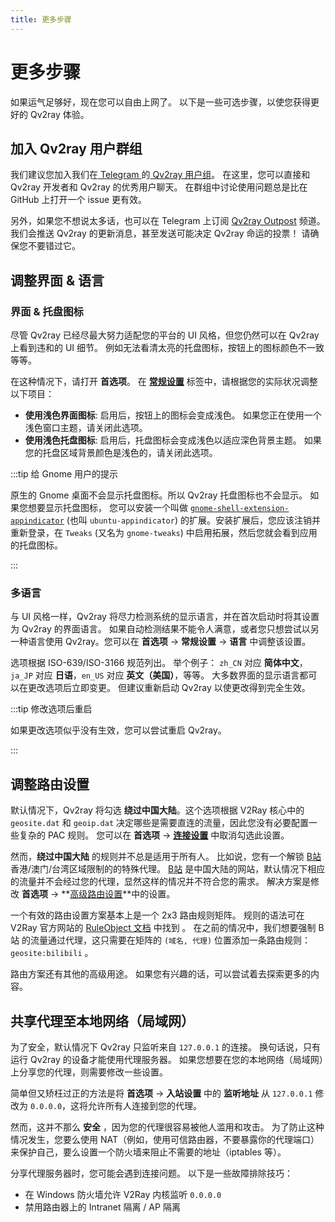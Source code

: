 ```yaml
---
title: 更多步骤
---
```


# 更多步骤

如果运气足够好，现在您可以自由上网了。 以下是一些可选步骤，以使您获得更好的 Qv2ray 体验。

## 加入 Qv2ray 用户群组

我们建议您加入我们在[ Telegram ](https://telegram.org/)的[ Qv2ray 用户组](https://t.me/qv2ray)。 在这里，您可以直接和 Qv2ray 开发者和 Qv2ray 的优秀用户聊天。 在群组中讨论使用问题总是比在 GitHub 上打开一个 issue 更有效。

另外，如果您不想说太多话，也可以在 Telegram 上订阅 [Qv2ray Outpost](https://t.me/qv2ray_outpost) 频道。 我们会推送 Qv2ray 的更新消息，甚至发送可能决定 Qv2ray 命运的投票！ 请确保您不要错过它。

## 调整界面 & 语言

### 界面 & 托盘图标

尽管 Qv2ray 已经尽最大努力适配您的平台的 UI 风格，但您仍然可以在 Qv2ray 上看到违和的 UI 细节。 例如无法看清太亮的托盘图标，按钮上的图标颜色不一致等等。

在这种情况下，请打开 **首选项**。 在 **[常规设置](qv2ray://open/preference/general)** 标签中，请根据您的实际状况调整以下项目：

- **使用浅色界面图标**: 启用后，按钮上的图标会变成浅色。 如果您正在使用一个浅色窗口主题，请关闭此选项。
- **使用浅色托盘图标**: 启用后，托盘图标会变成浅色以适应深色背景主题。 如果您的托盘区域背景颜色是浅色的，请关闭此选项。

:::tip 给 Gnome 用户的提示

原生的 Gnome 桌面不会显示托盘图标。所以 Qv2ray 托盘图标也不会显示。 如果您想要显示托盘图标， 您可以安装一个叫做 [`gnome-shell-extension-appindicator`](https://github.com/ubuntu/gnome-shell-extension-appindicator) (也叫 `ubuntu-appindicator`) 的扩展。安装扩展后，您应该注销并重新登录，在 `Tweaks` (又名为 `gnome-tweaks`) 中启用拓展，然后您就会看到应用的托盘图标。

:::

### 多语言

与 UI 风格一样，Qv2ray 将尽力检测系统的显示语言，并在首次启动时将其设置为 Qv2ray 的界面语言。 如果自动检测结果不能令人满意，或者您只想尝试以另一种语言使用 Qv2ray。您可以在 **首选项** -> **常规设置** -> **语言** 中调整该设置。

选项根据 ISO-639/ISO-3166 规范列出。 举个例子： `zh_CN` 对应 **简体中文**，`ja_JP` 对应 **日语**，`en_US` 对应 **英文（美国）**，等等。 大多数界面的显示语言都可以在更改选项后立即变更。 但建议重新启动 Qv2ray 以使更改得到完全生效。

:::tip 修改选项后重启

如果更改选项似乎没有生效，您可以尝试重启 Qv2ray。

:::

## 调整路由设置

默认情况下，Qv2ray 将勾选 **绕过中国大陆**。这个选项根据 V2Ray 核心中的 `geosite.dat` 和 `geoip.dat` 决定哪些是需要直连的流量，因此您没有必要配置一些复杂的 PAC 规则。 您可以在 **首选项** -> **[连接设置](qv2ray://open/preference/connection)** 中取消勾选此设置。

然而，**绕过中国大陆** 的规则并不总是适用于所有人。 比如说，您有一个解锁 [B站](https://bilibili.com/) 香港/澳门/台湾区域限制的的特殊代理。 [B站](https://bilibili.com/) 是中国大陆的网站，默认情况下相应的流量并不会经过您的代理，显然这样的情况并不符合您的需求。 解决方案是修改 **首选项** -> **[高级路由设置](qv2ray://open/preference/route)**中的设置。

一个有效的路由设置方案基本上是一个 2x3 路由规则矩阵。 规则的语法可在 V2Ray 官方网站的 [ RuleObject 文档](https://www.v2fly.org/config/routing.html#routingobject) 中找到 。 在之前的情况中，我们想要强制 B站 的流量通过代理，这只需要在矩阵的 `(域名, 代理)` 位置添加一条路由规则： `geosite:bilibili` 。

路由方案还有其他的高级用途。 如果您有兴趣的话，可以尝试着去探索更多的内容。

## 共享代理至本地网络（局域网）

为了安全，默认情况下 Qv2ray 只监听来自 `127.0.0.1` 的连接。 换句话说，只有运行 Qv2ray 的设备才能使用代理服务器。 如果您想要在您的本地网络（局域网）上分享您的代理，则需要修改一些设置。

简单但又矫枉过正的方法是将 **首选项** -> **入站设置** 中的 **监听地址** 从 `127.0.0.1` 修改为 `0.0.0.0`，这将允许所有人连接到您的代理。

然而，这并不那么 **安全** ，因为您的代理很容易被他人滥用和攻击。 为了防止这种情况发生，您要么使用 NAT（例如，使用可信路由器，不要暴露你的代理端口）来保护自己，要么设置一个防火墙来阻止不需要的地址（iptables 等）。

分享代理服务器时，您可能会遇到连接问题。 以下是一些故障排除技巧：

- 在 Windows 防火墙允许 V2Ray 内核监听 `0.0.0.0`
- 禁用路由器上的 Intranet 隔离 / AP 隔离
